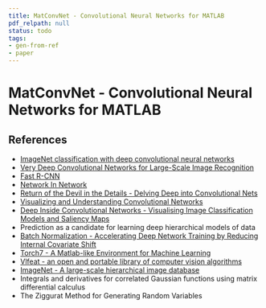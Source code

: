 ```yaml
---
title: MatConvNet - Convolutional Neural Networks for MATLAB
pdf_relpath: null
status: todo
tags:
- gen-from-ref
- paper
---
```


# MatConvNet - Convolutional Neural Networks for MATLAB

## References

- [ImageNet classification with deep convolutional neural networks](./imagenet-classification-with-deep-convolutional-neural-networks.md)
- [Very Deep Convolutional Networks for Large-Scale Image Recognition](./very-deep-convolutional-networks-for-large-scale-image-recognition.md)
- [Fast R-CNN](./fast-r-cnn.md)
- [Network In Network](./network-in-network.md)
- [Return of the Devil in the Details - Delving Deep into Convolutional Nets](./return-of-the-devil-in-the-details-delving-deep-into-convolutional-nets.md)
- [Visualizing and Understanding Convolutional Networks](./visualizing-and-understanding-convolutional-networks.md)
- [Deep Inside Convolutional Networks - Visualising Image Classification Models and Saliency Maps](./deep-inside-convolutional-networks-visualising-image-classification-models-and-saliency-maps.md)
- Prediction as a candidate for learning deep hierarchical models of data
- [Batch Normalization - Accelerating Deep Network Training by Reducing Internal Covariate Shift](./batch-normalization-accelerating-deep-network-training-by-reducing-internal-covariate-shift.md)
- [Torch7 - A Matlab-like Environment for Machine Learning](./torch7-a-matlab-like-environment-for-machine-learning.md)
- [Vlfeat - an open and portable library of computer vision algorithms](./vlfeat-an-open-and-portable-library-of-computer-vision-algorithms.md)
- [ImageNet - A large-scale hierarchical image database](./imagenet-a-large-scale-hierarchical-image-database.md)
- Integrals and derivatives for correlated Gaussian functions using matrix differential calculus
- The Ziggurat Method for Generating Random Variables
